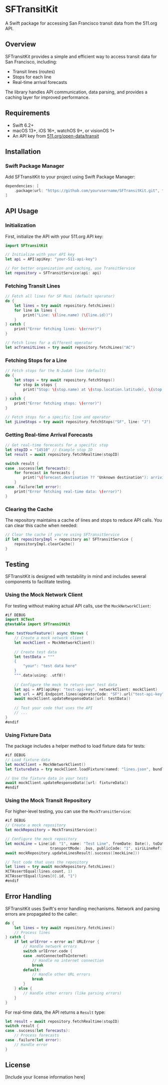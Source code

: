 # SFTransitKit

A Swift package for accessing San Francisco transit data from the 511.org API.

## Overview

SFTransitKit provides a simple and efficient way to access transit data for San Francisco, including:

- Transit lines (routes)
- Stops for each line
- Real-time arrival forecasts

The library handles API communication, data parsing, and provides a caching layer for improved performance.

## Requirements

- Swift 6.2+
- macOS 13+, iOS 16+, watchOS 9+, or visionOS 1+
- An API key from [511.org/open-data/transit](https://511.org/open-data/transit)

## Installation

### Swift Package Manager

Add SFTransitKit to your project using Swift Package Manager:

```swift
dependencies: [
    .package(url: "https://github.com/yourusername/SFTransitKit.git", from: "1.0.0")
]
```

## API Usage

### Initialization

First, initialize the API with your 511.org API key:

```swift
import SFTransitKit

// Initialize with your API key
let api = API(apiKey: "your-511-api-key")

// For better organization and caching, use TransitService
let repository = SFTransitService(api: api)
```

### Fetching Transit Lines

```swift
// Fetch all lines for SF Muni (default operator)
do {
    let lines = try await repository.fetchLines()
    for line in lines {
        print("Line: \(line.name) (\(line.id))")
    }
} catch {
    print("Error fetching lines: \(error)")
}

// Fetch lines for a different operator
let acTransitLines = try await repository.fetchLines("AC")
```

### Fetching Stops for a Line

```swift
// Fetch stops for the N-Judah line (default)
do {
    let stops = try await repository.fetchStops()
    for stop in stops {
        print("Stop: \(stop.name) at \(stop.location.latitude), \(stop.location.longitude)")
    }
} catch {
    print("Error fetching stops: \(error)")
}

// Fetch stops for a specific line and operator
let jLineStops = try await repository.fetchStops("SF", line: "J")
```

### Getting Real-time Arrival Forecasts

```swift
// Get real-time forecasts for a specific stop
let stopID = "14510" // Example stop ID
let result = await repository.fetchRealtime(stopID)

switch result {
case .success(let forecasts):
    for forecast in forecasts {
        print("\(forecast.destination ?? "Unknown destination"): arriving in \(forecast.waitFormatted)")
    }
case .failure(let error):
    print("Error fetching real-time data: \(error)")
}
```

### Clearing the Cache

The repository maintains a cache of lines and stops to reduce API calls. You can clear this cache when needed:

```swift
// Clear the cache if you're using SFTransitService
if let repositoryImpl = repository as? SFTransitService {
    repositoryImpl.clearCache()
}
```

## Testing

SFTransitKit is designed with testability in mind and includes several components to facilitate testing.

### Using the Mock Network Client

For testing without making actual API calls, use the `MockNetworkClient`:

```swift
#if DEBUG
import XCTest
@testable import SFTransitKit

func testYourFeature() async throws {
    // Create a mock network client
    let mockClient = MockNetworkClient()
    
    // Create test data
    let testData = """
    {
        "your": "test data here"
    }
    """.data(using: .utf8)!
    
    // Configure the mock to return your test data
    let api = API(apiKey: "test-api-key", networkClient: mockClient)
    let url = API.Endpoint.lines(operatorCode: "SF").url("test-api-key")
    await mockClient.updateResponseData([url: testData])
    
    // Test your code that uses the API
    // ...
}
#endif
```

### Using Fixture Data

The package includes a helper method to load fixture data for tests:

```swift
#if DEBUG
// Load fixture data
let mockClient = MockNetworkClient()
let fixtureData = try mockClient.loadFixture(named: "lines.json", bundle: .module)

// Use the fixture data in your tests
await mockClient.updateResponseData([url: fixtureData])
#endif
```

### Using the Mock Transit Repository

For higher-level testing, you can use the `MockTransitService`:

```swift
#if DEBUG
// Create a mock repository
let mockRepository = MockTransitService()

// Configure the mock repository
let mockLine = Line(id: "1", name: "Test Line", fromDate: Date(), toDate: Date().addingTimeInterval(86400), 
                    transportMode: .bus, publicCode: "1", siriLineRef: "1", monitored: true, operatorRef: "SF")
await mockRepository.updateLinesResult(.success([mockLine]))

// Test code that uses the repository
let lines = try await mockRepository.fetchLines()
XCTAssertEqual(lines.count, 1)
XCTAssertEqual(lines[0].id, "1")
#endif
```

## Error Handling

SFTransitKit uses Swift's error handling mechanisms. Network and parsing errors are propagated to the caller:

```swift
do {
    let lines = try await repository.fetchLines()
    // Process lines
} catch {
    if let urlError = error as? URLError {
        // Handle network errors
        switch urlError.code {
        case .notConnectedToInternet:
            // Handle no internet connection
            break
        default:
            // Handle other URL errors
            break
        }
    } else {
        // Handle other errors (like parsing errors)
    }
}
```

For real-time data, the API returns a `Result` type:

```swift
let result = await repository.fetchRealtime(stopID)
switch result {
case .success(let forecasts):
    // Process forecasts
case .failure(let error):
    // Handle error
}
```

## License

[Include your license information here]
